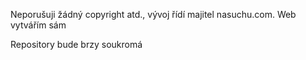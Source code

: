 Neporušuji žádný copyright atd., vývoj řídí majitel nasuchu.com. Web vytvářím sám

Repository bude brzy soukromá
